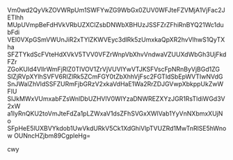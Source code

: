 Vm0wd2QyVkZOVWRpUm1SWFYwZG9WbGx0ZUV0WFJteFZVMjA1VjFac2JETlhh
MUpUVmpBeFdHVkVRbUZXClZsbDNWbXBHUzJSSFZrZFhiRnBYQ21Wc1dubFdi
VEI0VXpGSmVWUnJiR2xTYlZKWVEyc3dlRk5zUmxkaQpXR2hvVlhwS1QyTXha
SFZTYkdScFVteHdXVkV5TVV0VFZrWnpVbXhvVndwaVZUUXdWbGh3UjFkdFZr
ZGoKUld4VllrWmFjRlZ0TlVOV1ZrVjVUVlYwVTJKSFVscFpNRnByVjBGd1ZG
SlZjRVpXYlhSVFV6RlZlRk5ZCmFGY0tZbXhhVjFsc2FGTldSbEpWVTIwNVdG
SnJWalZhVldSSFZURmFjbGRzV2xkaVdHaE1Wa2RrZDJGVwpXbkppUkZwWFlU
SlJkMWxVUmxabFZsWnlDbUZHVlV0WlYzaDNWREZXYzJGR1RsTldiWGd3V2xW
a1IyRnQKU2toVmJteFdZa1pLZWxaV1dsZFhSVGxXWlVab1YyVnNXbmxXUjNo
SFpHeE5lUXBVYkdob1UwVkdURkV5Ck1XdGhiVlpTVUZRd1MwTnRlSE5hWnow
OUNncHZjbm89CgpleHg=

cwy